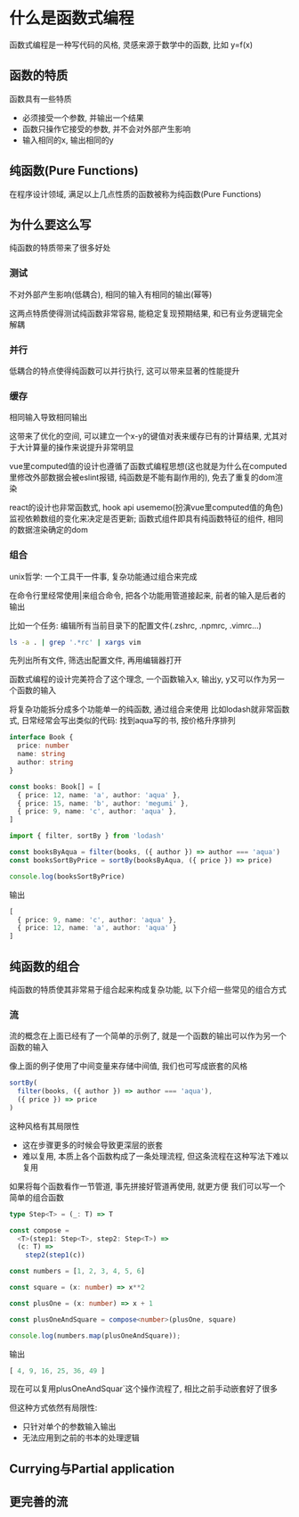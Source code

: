 # 什么是函数式编程

函数式编程是一种写代码的风格, 灵感来源于数学中的函数, 比如 y=f(x)

## 函数的特质

函数具有一些特质

- 必须接受一个参数, 并输出一个结果
- 函数只操作它接受的参数, 并不会对外部产生影响
- 输入相同的x, 输出相同的y

## 纯函数(Pure Functions)

在程序设计领域, 满足以上几点性质的函数被称为纯函数(Pure Functions)

## 为什么要这么写

纯函数的特质带来了很多好处

### 测试

不对外部产生影响(低耦合), 相同的输入有相同的输出(幂等)

这两点特质使得测试纯函数非常容易, 能稳定复现预期结果, 和已有业务逻辑完全解耦

### 并行

低耦合的特点使得纯函数可以并行执行, 这可以带来显著的性能提升

### 缓存

相同输入导致相同输出

这带来了优化的空间, 可以建立一个x-y的键值对表来缓存已有的计算结果, 尤其对于大计算量的操作来说提升非常明显

vue里computed值的设计也遵循了函数式编程思想(这也就是为什么在computed里修改外部数据会被eslint报错, 纯函数是不能有副作用的), 免去了重复的dom渲染

react的设计也非常函数式, hook api usememo(扮演vue里computed值的角色)监视依赖数组的变化来决定是否更新; 函数式组件即具有纯函数特征的组件, 相同的数据渲染确定的dom

### 组合

unix哲学: 一个工具干一件事, 复杂功能通过组合来完成

在命令行里经常使用|来组合命令, 把各个功能用管道接起来, 前者的输入是后者的输出

比如一个任务: 编辑所有当前目录下的配置文件(.zshrc, .npmrc, .vimrc...)

```bash
ls -a . | grep '.*rc' | xargs vim
```

先列出所有文件, 筛选出配置文件, 再用编辑器打开

函数式编程的设计完美符合了这个理念, 一个函数输入x, 输出y, y又可以作为另一个函数的输入

将复杂功能拆分成多个功能单一的纯函数, 通过组合来使用
比如lodash就非常函数式, 日常经常会写出类似的代码: 找到aqua写的书, 按价格升序排列

``` typescript
interface Book {
  price: number
  name: string
  author: string
}

const books: Book[] = [
  { price: 12, name: 'a', author: 'aqua' },
  { price: 15, name: 'b', author: 'megumi' },
  { price: 9, name: 'c', author: 'aqua' },
]

import { filter, sortBy } from 'lodash'

const booksByAqua = filter(books, ({ author }) => author === 'aqua')
const booksSortByPrice = sortBy(booksByAqua, ({ price }) => price)

console.log(booksSortByPrice)
```

输出

```typescript
[
  { price: 9, name: 'c', author: 'aqua' },
  { price: 12, name: 'a', author: 'aqua' }
]
```

## 纯函数的组合

纯函数的特质使其非常易于组合起来构成复杂功能, 以下介绍一些常见的组合方式

### 流

流的概念在上面已经有了一个简单的示例了, 就是一个函数的输出可以作为另一个函数的输入

像上面的例子使用了中间变量来存储中间值, 我们也可写成嵌套的风格

``` typescript
sortBy(
  filter(books, ({ author }) => author === 'aqua'),
  ({ price }) => price
)
```

这种风格有其局限性

- 这在步骤更多的时候会导致更深层的嵌套
- 难以复用, 本质上各个函数构成了一条处理流程, 但这条流程在这种写法下难以复用

如果将每个函数看作一节管道, 事先拼接好管道再使用, 就更方便
我们可以写一个简单的组合函数

```typescript
type Step<T> = (_: T) => T

const compose =
  <T>(step1: Step<T>, step2: Step<T>) =>
  (c: T) =>
    step2(step1(c))

const numbers = [1, 2, 3, 4, 5, 6]

const square = (x: number) => x**2

const plusOne = (x: number) => x + 1

const plusOneAndSquare = compose<number>(plusOne, square)

console.log(numbers.map(plusOneAndSquare));
```

输出

```typescript
[ 4, 9, 16, 25, 36, 49 ]
```

现在可以复用plusOneAndSquar`这个操作流程了, 相比之前手动嵌套好了很多

但这种方式依然有局限性:

- 只针对单个的参数输入输出
- 无法应用到之前的书本的处理逻辑

## Currying与Partial application


## 更完善的流
